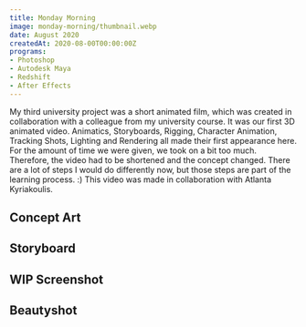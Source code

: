 ```yaml
---
title: Monday Morning
image: monday-morning/thumbnail.webp
date: August 2020
createdAt: 2020-08-00T00:00:00Z
programs:
- Photoshop
- Autodesk Maya
- Redshift
- After Effects
---
```


My third university project was a short animated film, which was created in collaboration with a colleague from my university course.
It was our first 3D animated video.
Animatics, Storyboards, Rigging, Character Animation, Tracking Shots, Lighting and Rendering all made their first appearance here.
For the amount of time we were given, we took on a bit too much. Therefore, the video had to be shortened and the concept changed.
There are a lot of steps I would do differently now, but those steps are part of the learning process. :)
This video was made in collaboration with Atlanta Kyriakoulis.

<view-on-link href="https://www.youtube.com/watch?v=gMUWjkDX2kY" icon="fab fa-youtube" name="YouTube" color="#FF001C"></view-on-link>
<view-on-link href="https://www.artstation.com/artwork/zOXmA2" icon="fab fa-artstation" name="ArtStation" color="#00AFEB"></view-on-link>

<asset-video src="monday-morning/monday_morning.webm"></asset-video>

## Concept Art
<asset-image src="monday-morning/01_concept_art.webp" alt="Concept Art"></asset-image>

## Storyboard
<asset-image src="monday-morning/02_storyboard.webp" alt="Storyboard"></asset-image>

## WIP Screenshot
<asset-image src="monday-morning/03_wip_bee.webp" alt="WIP Screenshot"></asset-image>

## Beautyshot
<asset-image src="monday-morning/04_render.webp" alt="Beautyshot"></asset-image>
